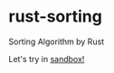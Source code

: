 # rust-sorting

Sorting Algorithm by Rust

Let's try in [sandbox!](https://pluripotency.github.io/rust-sorting)
